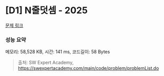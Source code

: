 # [D1] N줄덧셈 - 2025 

[문제 링크](https://swexpertacademy.com/main/code/problem/problemDetail.do?contestProbId=AV5QFZtaAscDFAUq) 

### 성능 요약

메모리: 58,528 KB, 시간: 141 ms, 코드길이: 58 Bytes



> 출처: SW Expert Academy, https://swexpertacademy.com/main/code/problem/problemList.do